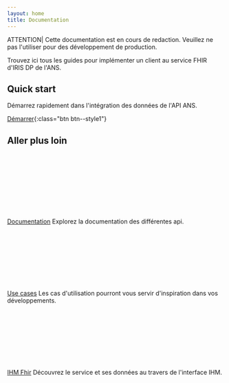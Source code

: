 ```yaml
---
layout: home
title: Documentation
---
```



ATTENTION| Cette documentation est en cours de redaction. Veuillez ne pas l'utiliser pour des développement de production.

Trouvez ici tous les guides pour implémenter un client au service FHIR d'IRIS DP de l'ANS.

## Quick start

Démarrez rapidement dans l'intégration des données de l'API ANS. 

[Démarrer](pages/quick-start/readme.md){:class="btn  btn--style1"}

## Aller plus loin


<div class="row">
    <div class="col col-12 col-md-3">
        <svg class="svg-icon svg-edit" aria-hidden="true" focusable="false"><use xlink:href="{{ '/assets/ans/svg-icons/icon-sprite.svg#edit' | relative_url }}"></use></svg><br/>
        <span  class="doc-section-title"><a href="#">Documentation</a></span>
        Explorez la documentation des différentes api.
    </div>
    <div class="col col-12 col-md-3">
        <svg class="svg-icon svg-edit" aria-hidden="true" focusable="false"><use xlink:href="{{ '/assets/ans/svg-icons/icon-sprite.svg#folder' | relative_url }}"></use></svg><br/>
        <span  class="doc-section-title"><a href="#">Use cases</a></span>
        Les cas d'utilisation pourront vous servir d'inspiration dans vos développements.
    </div>
    <div class="col col-12 col-md-3">
        <svg class="svg-icon svg-edit" aria-hidden="true" focusable="false"><use xlink:href="{{ '/assets/ans/svg-icons/icon-sprite.svg#view-projection' | relative_url }}"></use></svg><br/>
        <span  class="doc-section-title"><a href="#" target="_blank">IHM Fhir</a></span>
        Découvrez le service et ses données au travers de l'interface IHM.
    </div>

</div>
